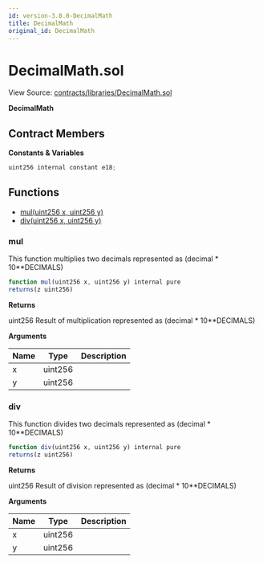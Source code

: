 ```yaml
---
id: version-3.0.0-DecimalMath
title: DecimalMath
original_id: DecimalMath
---
```


# DecimalMath.sol

View Source: [contracts/libraries/DecimalMath.sol](../../contracts/libraries/DecimalMath.sol)

**DecimalMath**

## Contract Members
**Constants & Variables**

```js
uint256 internal constant e18;

```

## Functions

- [mul(uint256 x, uint256 y)](#mul)
- [div(uint256 x, uint256 y)](#div)

### mul

This function multiplies two decimals represented as (decimal * 10**DECIMALS)

```js
function mul(uint256 x, uint256 y) internal pure
returns(z uint256)
```

**Returns**

uint256 Result of multiplication represented as (decimal * 10**DECIMALS)

**Arguments**

| Name        | Type           | Description  |
| ------------- |------------- | -----|
| x | uint256 |  | 
| y | uint256 |  | 

### div

This function divides two decimals represented as (decimal * 10**DECIMALS)

```js
function div(uint256 x, uint256 y) internal pure
returns(z uint256)
```

**Returns**

uint256 Result of division represented as (decimal * 10**DECIMALS)

**Arguments**

| Name        | Type           | Description  |
| ------------- |------------- | -----|
| x | uint256 |  | 
| y | uint256 |  | 

